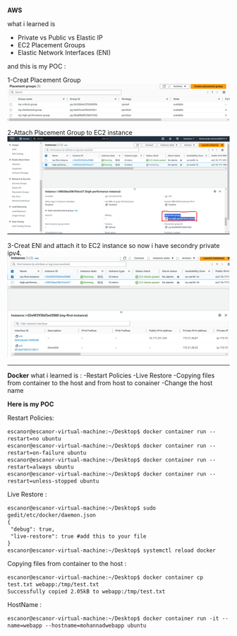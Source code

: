 **AWS**

what i learned is
- Private vs Public vs Elastic IP
- EC2 Placement Groups
- Elastic Network Interfaces (ENI)

and this is my POC :

1-Creat Placement Group
![Creat Placement Group](https://github.com/mohannad200210/Sitech-Internship/blob/615e6d5c77f28350948fad1d51b3453e2f0369b8/Daily-Updates%20/Photos/creat%20placement.png)

2-Attach Placement Group to EC2 instance
![Creat Placement Group](https://github.com/mohannad200210/Sitech-Internship/blob/96c85d67d79ea0809b0467053dd960d32eb6aa5d/Daily-Updates%20/Photos/attach%20placement.png)

3-Creat ENI and attach it to EC2 instance so now i have secondry private ipv4.
![Creat Placement Group](https://github.com/mohannad200210/Sitech-Internship/blob/96c85d67d79ea0809b0467053dd960d32eb6aa5d/Daily-Updates%20/Photos/Creat%20ENI%20and%20attach%20it%20to%20instance%20so%20now%20i%20have%20secondry%20private%20ipv4.png)

****
**Docker**
what i learned is :
-Restart Policies
-Live Restore
-Copying files from container to the host and from host to conainer 
-Change the host name

**Here is my POC**

Restart Policies: 
```
escanor@escanor-virtual-machine:~/Desktop$ docker container run --restart=no ubuntu 
escanor@escanor-virtual-machine:~/Desktop$ docker container run --restart=on-failure ubuntu
escanor@escanor-virtual-machine:~/Desktop$ docker container run --restart=always ubuntu
escanor@escanor-virtual-machine:~/Desktop$ docker container run --restart=unless-stopped ubuntu
```
Live Restore :
```
escanor@escanor-virtual-machine:~/Desktop$ sudo gedit/etc/docker/daemon.json
{
 "debug": true,
 "live-restore": true #add this to your file
}
escanor@escanor-virtual-machine:~/Desktop$ systemctl reload docker
```
Copying files from container to the host :
```
escanor@escanor-virtual-machine:~/Desktop$ docker container cp test.txt webapp:/tmp/test.txt
Successfully copied 2.05kB to webapp:/tmp/test.txt

```
HostName :
```
escanor@escanor-virtual-machine:~/Desktop$ docker container run -it --name=webapp --hostname=mohannadwebapp ubuntu
```


